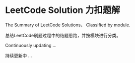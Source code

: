 # LeetCode Solution 力扣题解


The Summary of  LeetCode Solutions， Classified by module.

总结LeetCode刷题过程中的结题思路，并按模块进行分类。



Continuously updating ...

持续更新中 ...